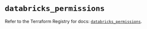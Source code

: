 # `databricks_permissions`

Refer to the Terraform Registry for docs: [`databricks_permissions`](https://registry.terraform.io/providers/databricks/databricks/1.49.0/docs/resources/permissions).

